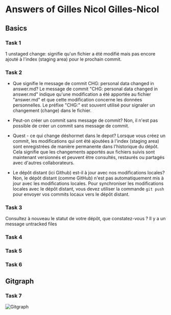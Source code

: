 # Answers of Gilles Nicol Gilles-Nicol

## Basics
### Task 1
1 unstaged change: signifie qu'un fichier a été modifié mais pas encore ajouté à l'index (staging area) pour le prochain commit.
### Task 2
- Que signifie le message de commit CHG: personal data changed in answer.md?
Le message de commit "CHG: personal data changed in answer.md" indique qu'une modification a été apportée au fichier "answer.md" et que cette modification concerne les données personnelles. Le préfixe "CHG:" est souvent utilisé pour signaler un changement (change) dans le fichier.

- Peut-on créer un commit sans message de commit?
Non, il n'est pas possible de créer un commit sans message de commit. 
- Quest - ce qui change déshormet dans le depot?
Lorsque vous créez un commit, les modifications qui ont été ajoutées à l'index (staging area) sont enregistrées de manière permanente dans l'historique du dépôt. Cela signifie que les changements apportés aux fichiers suivis sont maintenant versionnés et peuvent être consultés, restaurés ou partagés avec d'autres collaborateurs.
-  Le dépôt distant (ici Github) est-il à jour avec nos modifications locales?
Non, le dépôt distant (comme GitHub) n'est pas automatiquement mis à jour avec les modifications locales. Pour synchroniser les modifications locales avec le dépôt distant, vous devez utiliser la commande `git push` pour envoyer vos commits locaux vers le dépôt distant.
### Task 3
 Consultez à nouveau le statut de votre dépôt, que constatez-vous ? Il y a un message untracked files
### Task 4

### Task 5

### Task 6

## Gitgraph

### Task 7

![Gitgraph](img/gitgraph.svg)